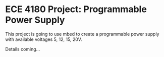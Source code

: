 # ECE 4180 Project: Programmable Power Supply 
This project is going to use mbed to create a programmable power supply with available voltages 5, 12, 15, 20V. 

Details coming...
